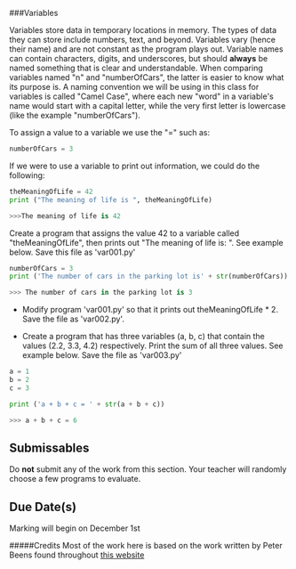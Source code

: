 

###Variables

Variables store data in temporary locations in memory.  The types of data they can store include numbers, text, and beyond.  Variables vary (hence their name) and are not constant as the program plays out.  Variable names can contain characters, digits, and underscores, but should **always** be named something that is clear and understandable.  When comparing variables named "n" and "numberOfCars", the latter is easier to know what its purpose is.  A naming convention we will be using in this class for variables is called "Camel Case", where each new "word" in a variable's name would start with a capital letter, while the very first letter is lowercase (like the example "numberOfCars").

To assign a value to a variable we use the "=" such as:
```python
numberOfCars = 3
```

If we were to use a variable to print out information, we could do the following:
``` python
theMeaningOfLife = 42
print ("The meaning of life is ", theMeaningOfLife)

>>>The meaning of life is 42
```

Create a program that assigns the value 42 to a variable called "theMeaningOfLife", then prints out "The meaning of life is: <valueOfTheMeaningOfLifeVariable>".  See example below.  Save this file as 'var001.py'
```python
numberOfCars = 3
print ('The number of cars in the parking lot is' + str(numberOfCars))

>>> The number of cars in the parking lot is 3
```

* Modify program 'var001.py' so that it prints out theMeaningOfLife * 2.  Save the file as 'var002.py'.

* Create a program that has three variables (a, b, c) that contain the values (2.2, 3.3, 4.2) respectively.  Print the sum of all three values.  See example below. Save the file as 'var003.py'
```python
a = 1
b = 2
c = 3

print ('a + b + c = ' + str(a + b + c))

>>> a + b + c = 6
```



Submissables
------------
Do **not** submit any of the work from this section.  Your teacher will randomly choose a few programs to evaluate.

Due Date(s)
----------
Marking will begin on December 1st


#####Credits
Most of the work here is based on the work written by Peter Beens found throughout [this website](http://www2.beens.org/ics/python)
